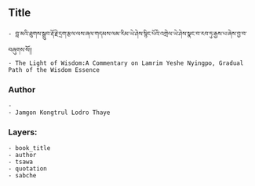 ## Title
	- བླ་མའི་ཐུགས་སྒྲུབ་རྡོ་རྗེ་དྲག་རྩལ་ལས་ཞལ་གདམས་ལམ་རིམ་ཡེ་ཤེས་སྙིང་པོའི་འགྲེལ་ཡེ་ཤེས་སྣང་བ་རབ་ཏུ་རྒྱས་པ་ཞེས་བྱ་བ་བཞུགས་སོ།།
	- The Light of Wisdom:A Commentary on Lamrim Yeshe Nyingpo, Gradual Path of the Wisdom Essence

### Author
	- 
	- Jamgon Kongtrul Lodro Thaye

### Layers:
	- book_title
	- author
	- tsawa
	- quotation
	- sabche
